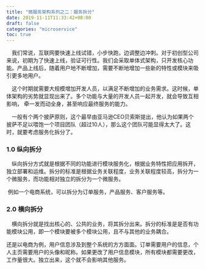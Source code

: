 ```yaml
---
title: "微服务架构系列之二：服务拆分"
date: 2019-11-11T11:33:42+08:00
draft: false
categories: "microservice"
toc: true
---
```

&emsp;我们常说，互联网要快速上线试错，小步快跑，边调整边冲刺。对于初创型公司来说，初期为了快速上线，验证可行性。我们会采取单体式架构，只开发核心功能。产品上线后，随着用户地不断增加，需要不断地增加一些新的特性或模块来吸引更多地用户。

&emsp;这个时期就需要大规模增加开发人员，以满足不断增加的业务需求。这时候，单体架构的劣势就显现出来了。多个功能与大量的开发人员一起开发，就会导致互相影响， 牵一发而动全身，甚至响应最终服务的能力。

&emsp;一般有个两个披萨原则，这个最早由亚马逊CEO贝索斯提出，他认为如果两个披萨不足以喂饱一个项目团队（超过10人），那么这个团队可能显得太大了。这时，就要考虑服务化拆分了。

### 1.0 纵向拆分

&emsp;纵向拆分方式就是根据不同的功能进行模块服务化，根据业务特性把应用拆开，独立部署和运维。拆分的标准是根据业务关联程度，业务关联程度较高，拆分为一个微服务，而功能相对独立的拆分为一个微服务。

​	例如一个电商系统，可以拆分为订单服务，产品服务、客户服务等。

### 2.0 横向拆分

&emsp;横向拆分就是找出核心的、公共的业务，将其拆分出来。拆分的标准是是否有功能模块公用，即一个模块要被多个模块公用，且不与其他的业务耦合。

​	还是以电商为例，用户信息涉及到整个系统的方方面面。订单需要用户的信息，个人主页需要用户的头像和昵称。如果更改了用户信息模块，所有模块都需要更改，工作量很大。独立出来，这个就不会影响其他服务。



